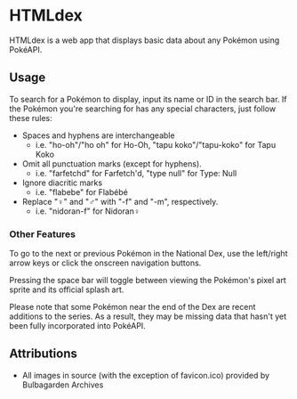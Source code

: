 # HTMLdex

HTMLdex is a web app that displays basic data about any Pokémon using PokéAPI.

## Usage

To search for a Pokémon to display, input its name or ID in the search bar. If the Pokémon you're searching for has any special characters, just follow these rules:

- Spaces and hyphens are interchangeable
    * i.e. "ho-oh"/"ho oh" for Ho-Oh, "tapu koko"/"tapu-koko" for Tapu Koko
- Omit all punctuation marks (except for hyphens). 
    * i.e. "farfetchd" for Farfetch'd, "type null" for Type: Null
- Ignore diacritic marks 
    * i.e. "flabebe" for Flabébé
- Replace "♀" and "♂" with "-f" and "-m", respectively.
    * i.e. "nidoran-f" for Nidoran♀

### Other Features
To go to the next or previous Pokémon in the National Dex, use the left/right arrow keys or click the onscreen navigation buttons.

Pressing the space bar will toggle between viewing the Pokémon's pixel art sprite and its official splash art.

Please note that some Pokémon near the end of the Dex are recent additions to the series. As a result, they may be missing data that hasn't yet been fully incorporated into PokéAPI.

## Attributions
- All images in source (with the exception of favicon.ico) provided by Bulbagarden Archives
